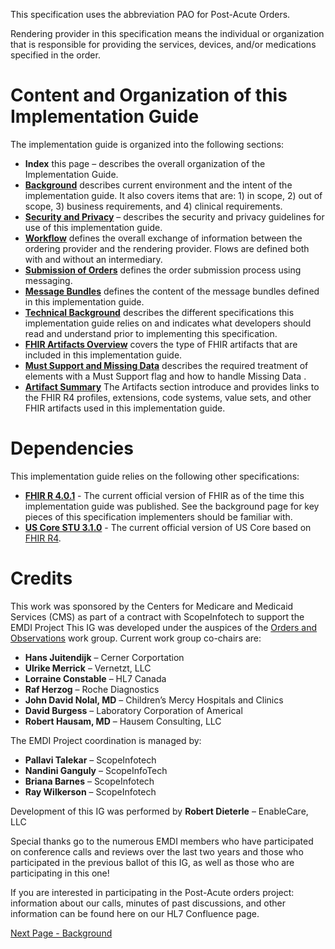 This specification uses the abbreviation PAO for Post-Acute Orders.

Rendering provider in this specification means the individual or organization that is responsible for providing the services, devices, and/or medications specified in the order.

# Content and Organization of this Implementation Guide
The implementation guide is organized into the following sections:
* 	**Index** this page – describes the overall organization of the Implementation Guide.
* 	**[Background](http://build.fhir.org/ig/HL7/dme-orders/background.html)** describes current environment and the intent of the implementation guide.  It also covers items that are: 1) in scope, 2) out of scope, 3) business requirements, and 4) clinical requirements.
* 	**[Security and Privacy](http://build.fhir.org/ig/HL7/dme-orders/security_and_privacy.html)**  – describes the security and privacy guidelines for use of this implementation guide.
* 	**[Workflow](http://build.fhir.org/ig/HL7/dme-orders/workflow.html)** defines the overall exchange of information between the ordering provider and the rendering provider.  Flows are defined both with and without an intermediary.
* 	**[Submission of Orders](http://build.fhir.org/ig/HL7/dme-orders/submission_of_orders.html)** defines the order submission process using messaging.
* 	**[Message Bundles](http://build.fhir.org/ig/HL7/dme-orders/message_bundles.html)** defines the content of the message bundles defined in this implementation guide.
* 	**[Technical Background](http://build.fhir.org/ig/HL7/dme-orders/technical_background.html)** describes the different specifications this implementation guide relies on and indicates what developers should read and understand prior to implementing this specification.
* 	**[FHIR Artifacts Overview](http://build.fhir.org/ig/HL7/dme-orders/fhir_artifacts_overview.html)** covers the type of FHIR artifacts that are included in this implementation guide.
* 	**[Must Support and Missing Data](http://build.fhir.org/ig/HL7/dme-orders/must_support_and_missing_data.html)** describes the required treatment of elements with a Must Support flag and how to handle Missing Data .
* 	**[Artifact Summary](http://build.fhir.org/ig/HL7/dme-orders/artifacts.html)** The Artifacts section introduce and provides links to the FHIR R4 profiles, extensions, code systems, value sets, and other FHIR artifacts used in this implementation guide.

# Dependencies
This implementation guide relies on the following other specifications:
* 	**[FHIR R 4.0.1](http://hl7.org/fhir/)** - The current official version of FHIR as of the time this implementation guide was published. See the background page for key pieces of this specification implementers should be familiar with.
* 	**[US Core STU 3.1.0](http://build.fhir.org/ig/HL7/US-Core-R4/)** - The current official version of US Core based on [FHIR R4](http://hl7.org/fhir//). 

# Credits
This work was sponsored by the Centers for Medicare and Medicaid Services (CMS) as part of a contract with ScopeInfotech to support the EMDI Project
This IG was developed under the auspices of the [Orders and Observations](http://www.hl7.org/Special/committees/orders/leadership.cfm) work group. Current work group co-chairs are:

* 	**Hans Juitendijk** – Cerner Corportation
* 	**Ulrike Merrick** – Vernetzt, LLC
* 	**Lorraine Constable** – HL7 Canada
* 	**Raf Herzog** – Roche Diagnostics
* 	**John David Nolal, MD** – Children’s Mercy Hospitals and Clinics
* 	**David Burgess** – Laboratory Corporation of Americal
* 	**Robert Hausam, MD** – Hausem Consulting, LLC
	
The EMDI Project coordination is managed by:

* 	**Pallavi Talekar** – ScopeInfotech
* 	**Nandini Ganguly** – ScopeInfoTech
* 	**Briana Barnes** – ScopeInfotech
* 	**Ray Wilkerson** – ScopeInfotech

Development of this IG was performed by **Robert Dieterle** – EnableCare, LLC

Special thanks go to the numerous EMDI members who have participated on conference calls and reviews over the last two years and those who participated in the previous ballot of this IG, as well as those who are participating in this one!

If you are interested in participating in the Post-Acute orders project: information about our calls, minutes of past discussions, and other information can be found here on our HL7 Confluence page.


[Next Page - Background](background.html)